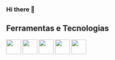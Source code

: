 <link rel="stylesheet" href="https://cdn.jsdelivr.net/gh/devicons/devicon@v2.15.1/devicon.min.css">

### Hi there 👋


<!--
**mateusribeiroo/mateusribeiroo** is a ✨ _special_ ✨ repository because its `README.md` (this file) appears on your GitHub profile.

Here are some ideas to get you started:

- 🔭 I’m currently working on ...
- 🌱 I’m currently learning ...
- 👯 I’m looking to collaborate on ...
- 🤔 I’m looking for help with ...
- 💬 Ask me about ...
- 📫 How to reach me: ...
- 😄 Pronouns: ...
- ⚡ Fun fact: ...
-->

## Ferramentas e Tecnologias
<img src="https://cdn.jsdelivr.net/gh/devicons/devicon/icons/javascript/javascript-original.svg" width="40" height="40" />
<img src="https://cdn.jsdelivr.net/gh/devicons/devicon/icons/adonisjs/adonisjs-original.svg" width="40" height="40"/>
<img src="https://cdn.jsdelivr.net/gh/devicons/devicon/icons/nodejs/nodejs-original.svg"  width="40" height="40"/>
<img src="https://cdn.jsdelivr.net/gh/devicons/devicon/icons/django/django-plain.svg"  width="40" height="40"/>
<img src="https://cdn.jsdelivr.net/gh/devicons/devicon/icons/git/git-original.svg"  width="40" height="40"/>


